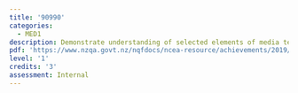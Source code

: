 ```yaml
---
title: '90990'
categories:
  - MED1
description: Demonstrate understanding of selected elements of media text(s)
pdf: 'https://www.nzqa.govt.nz/nqfdocs/ncea-resource/achievements/2019/as90990.pdf'
level: '1'
credits: '3'
assessment: Internal
---
```


